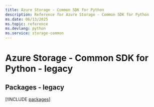 ```yaml
---
title: Azure Storage - Common SDK for Python
description: Reference for Azure Storage - Common SDK for Python
ms.date: 06/13/2025
ms.topic: reference
ms.devlang: python
ms.service: storage-common
---
```

# Azure Storage - Common SDK for Python - legacy
## Packages - legacy
[!INCLUDE [packages](storage---common-index.md)]